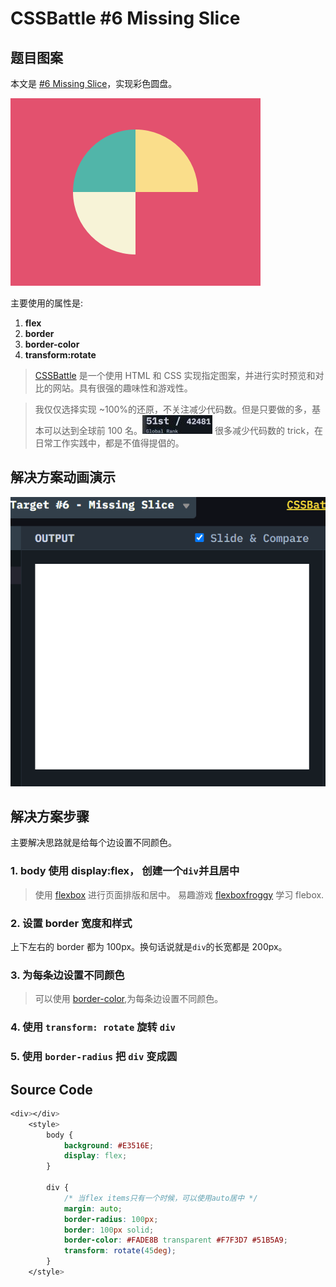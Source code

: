 # CSSBattle #6 Missing Slice

## 题目图案

本文是 [#6 Missing Slice](https://cssbattle.dev/play/6)，实现彩色圆盘。

![Simply Square](../img/6.png)

主要使用的属性是:

1. **flex**
2. **border**
3. **border-color**
4. **transform:rotate**

> [CSSBattle](https://cssbattle.dev/) 是一个使用 HTML 和 CSS 实现指定图案，并进行实时预览和对比的网站。具有很强的趣味性和游戏性。

> 我仅仅选择实现 ~100%的还原，不关注减少代码数。但是只要做的多，基本可以达到全球前 100 名。![score](../img/rank2.jpg)
> 很多减少代码数的 trick，在日常工作实践中，都是不值得提倡的。

## 解决方案动画演示

![Missing Slice GIF](../img/6.gif)

## 解决方案步骤

主要解决思路就是给每个边设置不同颜色。

### 1. body 使用 display:flex， 创建一个`div`并且居中

> 使用 [flexbox](https://css-tricks.com/snippets/css/a-guide-to-flexbox/) 进行页面排版和居中。 易趣游戏 [flexboxfroggy](http://flexboxfroggy.com/) 学习 flebox.

### 2. 设置 border 宽度和样式

上下左右的 border 都为 100px。换句话说就是`div`的长宽都是 200px。

### 3. 为每条边设置不同颜色

> 可以使用 [border-color](https://developer.mozilla.org/zh-CN/docs/Web/CSS/border-color),为每条边设置不同颜色。

### 4. 使用 `transform: rotate` 旋转 `div`

### 5. 使用 `border-radius` 把 `div` 变成圆

## Source Code

```CSS
<div></div>
    <style>
        body {
            background: #E3516E;
            display: flex;
        }

        div {
            /* 当flex items只有一个时候，可以使用auto居中 */
            margin: auto;
            border-radius: 100px;
            border: 100px solid;
            border-color: #FADE8B transparent #F7F3D7 #51B5A9;
            transform: rotate(45deg);
        }
    </style>
```
